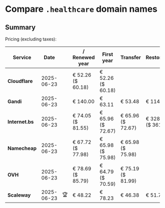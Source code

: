 # Compare `.healthcare` domain names

## Summary

Pricing (excluding taxes):

| Service | Date |  | / Renewed year | First year | Transfer | Restoration |
|--|--|--|--|--|--|--|
| **Cloudflare** | 2025-06-23 |  | € 52.26<br>($ 60.18) | € 52.26<br>($ 60.18) |  |  |
| **Gandi** | 2025-06-23 |  | € 140.00 | € 63.11 | € 53.48 | € 114.51 |
| **Internet.bs** | 2025-06-23 |  | € 74.05<br>($ 81.55) | € 65.96<br>($ 72.67) | € 65.96<br>($ 72.67) | € 328.39<br>($ 361.75) |
| **Namecheap** | 2025-06-23 |  | € 67.72<br>($ 77.98) | € 65.98<br>($ 75.98) | € 65.98<br>($ 75.98) |  |
| **OVH** | 2025-06-23 |  | € 78.69<br>($ 85.79) | € 64.79<br>($ 70.59) | € 75.19<br>($ 81.99) |  |
| **Scaleway** | 2025-06-23 | 🏆 | € 48.22 | € 78.23 | € 46.38 | € 51.74 |
